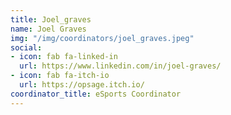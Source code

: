 ```yaml
---
title: Joel_graves
name: Joel Graves
img: "/img/coordinators/joel_graves.jpeg"
social:
- icon: fab fa-linked-in
  url: https://www.linkedin.com/in/joel-graves/
- icon: fab fa-itch-io
  url: https://opsage.itch.io/
coordinator_title: eSports Coordinator
---
```


